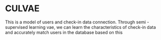 # CULVAE
This is a model of users and check-in data connection. Through semi - supervised learning vae, we can learn the characteristics of check-in data and accurately match users in the database based on this

